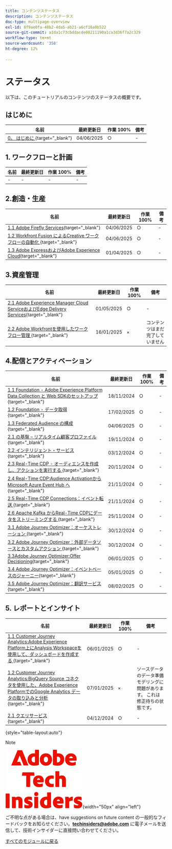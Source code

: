 ```yaml
---
title: コンテンツステータス
description: コンテンツステータス
doc-type: multipage-overview
exl-id: 8f9ae0fa-48b2-4da5-ab21-a6cf16a0b522
source-git-commit: a1da1c73cbddacde00211190a1ca3d36f7a2c329
workflow-type: tm+mt
source-wordcount: '358'
ht-degree: 12%

---
```


# ステータス

以下は、このチュートリアルのコンテンツのステータスの概要です。

## はじめに

| 名前 | 最終更新日 | 作業 100% | 備考 |
| ---------------------- | ------------ | ------------ |------------ |
| [0。 はじめに ](./modules/getting-started/gettingstarted/getting-started.md){target="_blank"} | 04/06/2025 | ○ | - |

## &#x200B;1. ワークフローと計画

| 名前 | 最終更新日 | 作業 100% | 備考 |
| ---------------------- | ------------ | ------------ |------------ |
| - | - | - | - |

## 2.創造・生産

| 名前 | 最終更新日 | 作業 100% | 備考 |
| ---------------------- | ------------ | ------------ |------------ |
| [1.1 Adobe Firefly Services](./modules/creation-production/module1.1/firefly-services.md){target="_blank"} | 04/06/2025 | ○ | - |
| [1.2 Workfront Fusion によるCreative ワークフローの自動化 ](./modules/creation-production/module1.2/automation.md){target="_blank"} | 04/06/2025 | ○ | - |
| [1.3 Adobe ExpressおよびAdobe Experience Cloud](./modules/creation-production/module1.3/express.md){target="_blank"} | 01/04/2025 | ○ | - |


## 3.資産管理

| 名前 | 最終更新日 | 作業 100% | 備考 |
| ---------------------- | ------------ | ------------ |------------ |
| [2.1 Adobe Experience Manager Cloud ServiceおよびEdge Delivery Services](./modules/asset-mgmt/module2.1/aemcs.md){target="_blank"} | 01/05/2025 | ○ | - |
| [2.2 Adobe Workfrontを使用したワークフロー管理 ](./modules/asset-mgmt/module2.2/workfront.md){target="_blank"} | 16/01/2025 | × | コンテンツはまだ完了していません |

## 4.配信とアクティベーション

| 名前 | 最終更新日 | 作業 100% | 備考 |
| ---------------------- | ------------ | ------------ |------------ |
| [1.1 Foundation - Adobe Experience Platform Data Collection と Web SDKのセットアップ ](./modules/delivery-activation/datacollection/dc1.1/data-ingestion-launch-web-sdk.md){target="_blank"} | 18/11/2024 | ○ | - |
| [1.2 Foundation - データ取得 ](./modules/delivery-activation/datacollection/dc1.2/data-ingestion.md){target="_blank"} | 17/02/2025 | ○ | - |
| [1.3 Federated Audience の構成 ](./modules/delivery-activation/datacollection/dc1.3/fac.md){target="_blank"} | 04/06/2025 | ○ | - |
| [2.1 の基盤 – リアルタイム顧客プロファイル ](./modules/delivery-activation/rtcdp-b2c/rtcdpb2c-1/real-time-customer-profile.md){target="_blank"} | 19/11/2024 | ○ | - |
| [2.2 インテリジェント・サービス ](./modules/delivery-activation/rtcdp-b2c/rtcdpb2c-2/intelligent-services.md){target="_blank"} | 03/12/2024 | ○ | - |
| [2.3 Real-Time CDP - オーディエンスを作成し、アクションを実行する ](./modules/delivery-activation/rtcdp-b2c/rtcdpb2c-3/real-time-cdp-build-a-segment-take-action.md){target="_blank"} | 20/11/2024 | ○ | - |
| [2.4 Real-Time CDP:Audience ActivationからMicrosoft Azure Event Hub へ ](./modules/delivery-activation/rtcdp-b2c/rtcdpb2c-4/segment-activation-microsoft-azure-eventhub.md){target="_blank"} | 21/11/2024 | ○ | - |
| [2.5 Real-Time CDP Connections：イベント転送 ](./modules/delivery-activation/rtcdp-b2c/rtcdpb2c-5/aep-data-collection-ssf.md){target="_blank"} | 21/11/2024 | ○ | - |
| [2.6 Apache Kafka からReal-Time CDPにデータをストリーミングする ](./modules/delivery-activation/rtcdp-b2c/rtcdpb2c-6/aep-apache-kafka.md){target="_blank"} | 25/11/2024 | ○ | - |
| [3.1 Adobe Journey Optimizer：オーケストレーション ](./modules/delivery-activation/ajo-b2c/ajob2c-1/journey-orchestration-create-account.md){target="_blank"} | 30/12/2024 | ○ | - |
| [3.2 Adobe Journey Optimizer：外部データソースとカスタムアクション ](./modules/delivery-activation/ajo-b2c/ajob2c-2/journey-orchestration-external-weather-api-sms.md){target="_blank"} | 30/12/2024 | ○ | - |
| [3.3Adobe Journey Optimizer:Offer Decisioning](./modules/delivery-activation/ajo-b2c/ajob2c-3/offer-decisioning.md){target="_blank"} | 06/01/2025 | ○ | - |
| [3.4 Adobe Journey Optimizer：イベントベースのジャーニー](./modules/delivery-activation/ajo-b2c/ajob2c-4/journeyoptimizer.md){target="_blank"} | 05/01/2025 | ○ | - |
| [3.5 Adobe Journey Optimizer：翻訳サービス ](./modules/delivery-activation/ajo-b2c/ajob2c-5/ajotranslationsvcs.md){target="_blank"} | 08/02/2025 | ○ | - |

## &#x200B;5. レポートとインサイト

| 名前 | 最終更新日 | 作業 100% | 備考 |
| ---------------------- | ------------ | ------------ |------------ |
| [1.1 Customer Journey Analytics:Adobe Experience Platform上にAnalysis Workspaceを使用して、ダッシュボードを作成する ](./modules/reporting-insights/cja-b2c/cjab2c-1/customer-journey-analytics-build-a-dashboard.md){target="_blank"} | 06/01/2025 | ○ | - |
| [1.2 Customer Journey Analytics:BigQuery Source コネクタを使用した、Adobe Experience PlatformでのGoogle Analytics データの取り込みと分析 ](./modules/reporting-insights/cja-b2c/cjab2c-2/customer-journey-analytics-bigquery-gcp.md){target="_blank"} | 07/01/2025 | × | ソースデータのデータ準備モデリングに問題があります。 これは修正待ちの状態です。 |
| [2.1 クエリサービス ](./modules/reporting-insights/datadistiller/dd-1/query-service.md){target="_blank"} | 04/12/2024 | ○ | - |

{style="table-layout:auto"}

>[!NOTE]
>
>![ 技術インサイダー ](./assets/images/techinsiders.png){width="50px" align="left"}
>
>ご不明な点がある場合は、have suggestions on future content の一般的なフィードバックをお知らせください。**techinsiders@adobe.com** に電子メールを送信して、技術インサイダーに直接問い合わせてください。

[すべてのモジュールに戻る](./overview.md)
